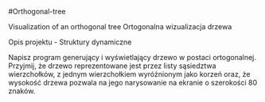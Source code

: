 #Orthogonal-tree

Visualization of an orthogonal tree
Ortogonalna wizualizacja drzewa

Opis projektu - Struktury dynamiczne

Napisz program generujący i wyświetlający drzewo w postaci ortogonalnej. Przyjmij, że drzewo reprezentowane jest przez listy sąsiedztwa wierzchołków, z jednym wierzchołkiem wyróżnionym jako korzeń oraz, że wysokość drzewa pozwala na jego narysowanie na ekranie o szerokości 80 znaków.
